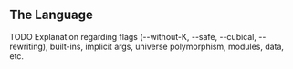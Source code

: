 ## The Language

TODO Explanation regarding flags (--without-K, --safe, --cubical, --rewriting), built-ins, implicit args, universe polymorphism, modules, data, etc.
